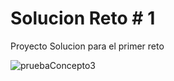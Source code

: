 # Solucion Reto # 1

Proyecto Solucion para el primer reto
 



![pruebaConcepto3](https://user-images.githubusercontent.com/53870017/189469815-740a1336-0f70-4c0d-b7f0-1279571aeeb4.gif)
